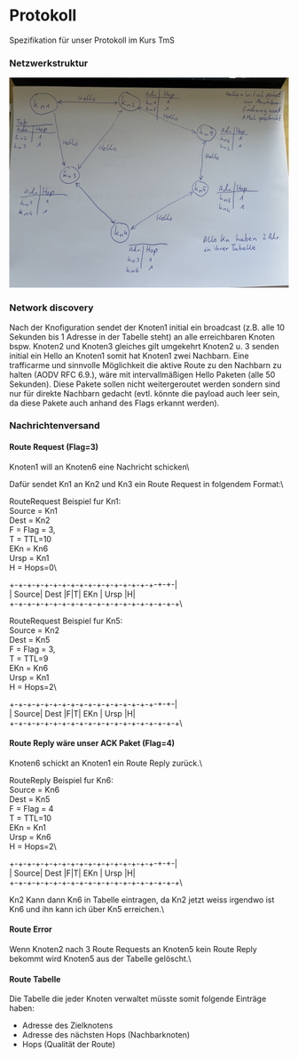# Protokoll
Spezifikation für unser Protokoll im Kurs TmS


### Netzwerkstruktur
![Netzwerk.jpeg](Netzwerk.jpeg)

### Network discovery
Nach der Knofiguration sendet der Knoten1 initial ein broadcast (z.B. alle 10 Sekunden bis 1 Adresse in der Tabelle steht) an alle erreichbaren Knoten bspw. Knoten2 und Knoten3 gleiches gilt umgekehrt Knoten2 u. 3 senden initial ein Hello an Knoten1 somit hat Knoten1 zwei Nachbarn. Eine trafficarme und sinnvolle Möglichkeit die aktive Route zu den Nachbarn zu halten (AODV RFC 6.9.), wäre mit intervallmäßigen Hello Paketen (alle 50 Sekunden). Diese Pakete sollen nicht weitergeroutet werden sondern sind nur für direkte Nachbarn gedacht (evtl. könnte die payload auch leer sein, da diese Pakete auch anhand des Flags erkannt werden). 


### Nachrichtenversand
#### Route Request (Flag=3)
Knoten1 will an Knoten6 eine Nachricht schicken\

Dafür sendet Kn1 an Kn2 und Kn3 ein Route Request in folgendem Format:\

RouteRequest Beispiel fur Kn1:\
Source = Kn1\
Dest = Kn2\
F = Flag = 3,\
T = TTL=10\
EKn = Kn6\
Ursp = Kn1\
H = Hops=0\

+-+-+-+-+-+-+-+-+-+-+-+-+-+-+-+-+-+-+-|\
| Source|  Dest |F|T| EKn   |  Ursp |H|\
+-+-+-+-+-+-+-+-+-+-+-+-+-+-+-+-+-+-+-+\

RouteRequest Beispiel fur Kn5:\
Source = Kn2\
Dest = Kn5\
F = Flag = 3,\
T = TTL=9\
EKn = Kn6\
Ursp = Kn1\
H = Hops=2\

+-+-+-+-+-+-+-+-+-+-+-+-+-+-+-+-+-+-+-|\
| Source|  Dest |F|T| EKn   |  Ursp |H|\
+-+-+-+-+-+-+-+-+-+-+-+-+-+-+-+-+-+-+-+\

#### Route Reply wäre unser ACK Paket (Flag=4)
Knoten6 schickt an Knoten1 ein Route Reply zurück.\

RouteReply Beispiel fur Kn6:\
Source = Kn6\
Dest = Kn5\
F = Flag = 4\
T = TTL=10\
EKn = Kn1\
Ursp = Kn6\
H = Hops=2\

+-+-+-+-+-+-+-+-+-+-+-+-+-+-+-+-+-+-+-|\
| Source|  Dest |F|T| EKn   |  Ursp |H|\
+-+-+-+-+-+-+-+-+-+-+-+-+-+-+-+-+-+-+-+\

Kn2 Kann dann Kn6 in Tabelle eintragen, da Kn2 jetzt weiss irgendwo ist Kn6 und ihn kann ich über Kn5 erreichen.\

#### Route Error

Wenn Knoten2 nach 3 Route Requests an Knoten5 kein Route Reply bekommt wird Knoten5 aus der Tabelle gelöscht.\

#### Route Tabelle
Die Tabelle die jeder Knoten verwaltet müsste somit folgende Einträge haben:
* Adresse des Zielknotens  
* Adresse des nächsten Hops (Nachbarknoten)   
* Hops (Qualität der Route)  
 